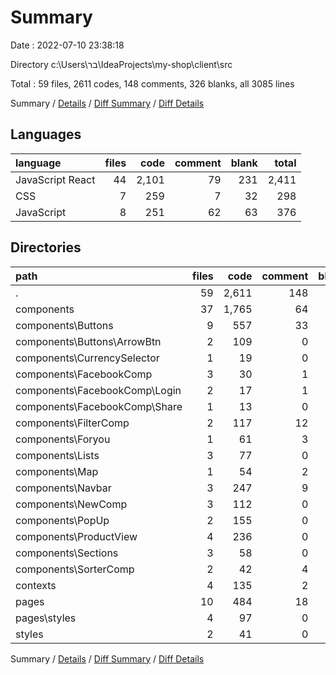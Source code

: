 # Summary

Date : 2022-07-10 23:38:18

Directory c:\\Users\\בר\\IdeaProjects\\my-shop\\client\\src

Total : 59 files,  2611 codes, 148 comments, 326 blanks, all 3085 lines

Summary / [Details](details.md) / [Diff Summary](diff.md) / [Diff Details](diff-details.md)

## Languages
| language | files | code | comment | blank | total |
| :--- | ---: | ---: | ---: | ---: | ---: |
| JavaScript React | 44 | 2,101 | 79 | 231 | 2,411 |
| CSS | 7 | 259 | 7 | 32 | 298 |
| JavaScript | 8 | 251 | 62 | 63 | 376 |

## Directories
| path | files | code | comment | blank | total |
| :--- | ---: | ---: | ---: | ---: | ---: |
| . | 59 | 2,611 | 148 | 326 | 3,085 |
| components | 37 | 1,765 | 64 | 194 | 2,023 |
| components\\Buttons | 9 | 557 | 33 | 48 | 638 |
| components\\Buttons\\ArrowBtn | 2 | 109 | 0 | 5 | 114 |
| components\\CurrencySelector | 1 | 19 | 0 | 2 | 21 |
| components\\FacebookComp | 3 | 30 | 1 | 6 | 37 |
| components\\FacebookComp\\Login | 2 | 17 | 1 | 3 | 21 |
| components\\FacebookComp\\Share | 1 | 13 | 0 | 3 | 16 |
| components\\FilterComp | 2 | 117 | 12 | 18 | 147 |
| components\\Foryou | 1 | 61 | 3 | 6 | 70 |
| components\\Lists | 3 | 77 | 0 | 12 | 89 |
| components\\Map | 1 | 54 | 2 | 5 | 61 |
| components\\Navbar | 3 | 247 | 9 | 26 | 282 |
| components\\NewComp | 3 | 112 | 0 | 19 | 131 |
| components\\PopUp | 2 | 155 | 0 | 19 | 174 |
| components\\ProductView | 4 | 236 | 0 | 17 | 253 |
| components\\Sections | 3 | 58 | 0 | 11 | 69 |
| components\\SorterComp | 2 | 42 | 4 | 5 | 51 |
| contexts | 4 | 135 | 2 | 29 | 166 |
| pages | 10 | 484 | 18 | 52 | 554 |
| pages\\styles | 4 | 97 | 0 | 12 | 109 |
| styles | 2 | 41 | 0 | 4 | 45 |

Summary / [Details](details.md) / [Diff Summary](diff.md) / [Diff Details](diff-details.md)
